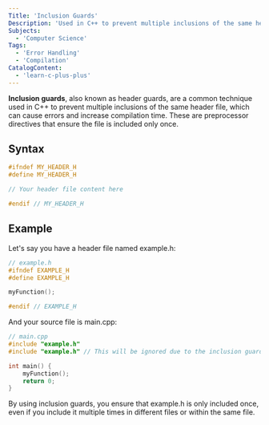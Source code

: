 ```yaml
---
Title: 'Inclusion Guards'
Description: 'Used in C++ to prevent multiple inclusions of the same header file.'
Subjects:
  - 'Computer Science'
Tags:
  - 'Error Handling'
  - 'Compilation'
CatalogContent:
  - 'learn-c-plus-plus'
---
```


**Inclusion guards**, also known as header guards, are a common technique used in C++ to prevent multiple inclusions of the same header file, which can cause errors and increase compilation time. These are preprocessor directives that ensure the file is included only once.

## Syntax

```cpp
#ifndef MY_HEADER_H
#define MY_HEADER_H

// Your header file content here

#endif // MY_HEADER_H
```

## Example

Let's say you have a header file named example.h:

```cpp
// example.h
#ifndef EXAMPLE_H
#define EXAMPLE_H

myFunction();

#endif // EXAMPLE_H
```

And your source file is main.cpp:

```cpp
// main.cpp
#include "example.h"
#include "example.h" // This will be ignored due to the inclusion guard

int main() {
    myFunction();
    return 0;
}
```
By using inclusion guards, you ensure that example.h is only included once, even if you include it multiple times in different files or within the same file.
